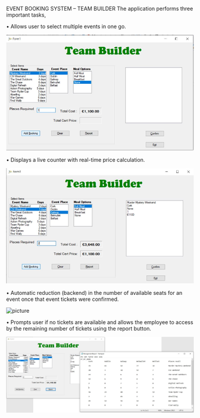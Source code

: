 EVENT BOOKING SYSTEM – TEAM BUILDER
The application performs three important tasks,

•	Allows user to select multiple events in one go.

![picture](https://github.com/nayakrajan397/Projects/blob/main/Event%20Booking%20System%20using%20C%23/Event_selection.JPG)
 
•	Displays a live counter with real-time price calculation.

![picture](https://github.com/nayakrajan397/Projects/blob/main/Event%20Booking%20System%20using%20C%23/Multiple_Event_Selection.JPG)

 
•	Automatic reduction (backend) in the number of available seats for an event once that event tickets were confirmed.

![picture](https://github.com/nayakrajan397/Projects/blob/main/Event%20Booking%20System%20using%20C%23/Prompts%no%available%tickets.JPG)

 
•	Prompts user if no tickets are available and allows the employee to access by the remaining number of tickets using the report button.
 
 ![picture](https://github.com/nayakrajan397/Projects/blob/main/Event%20Booking%20System%20using%20C%23/Report.JPG)

